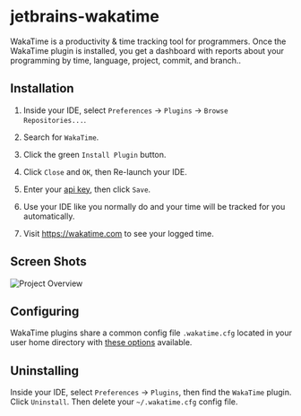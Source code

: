 jetbrains-wakatime
==================

WakaTime is a productivity & time tracking tool for programmers. Once the WakaTime plugin is installed, you get a dashboard with reports about your programming by time, language, project, commit, and branch..

Installation
------------

1. Inside your IDE, select `Preferences` -> `Plugins` -> `Browse Repositories...`.

2. Search for `WakaTime`.
   
3. Click the green `Install Plugin` button.

4. Click `Close` and `OK`, then Re-launch your IDE.

5. Enter your [api key](https://wakatime.com/settings#apikey), then click `Save`.

6. Use your IDE like you normally do and your time will be tracked for you automatically.

7. Visit https://wakatime.com to see your logged time.

Screen Shots
------------

![Project Overview](https://wakatime.com/static/img/ScreenShots/ScreenShot-2014-10-29.png)

Configuring
-----------

WakaTime plugins share a common config file `.wakatime.cfg` located in your user home directory with [these options](https://github.com/wakatime/wakatime#configuring) available.

Uninstalling
------------

Inside your IDE, select `Preferences` -> `Plugins`, then find the `WakaTime` plugin. Click `Uninstall`. Then delete your `~/.wakatime.cfg` config file.
